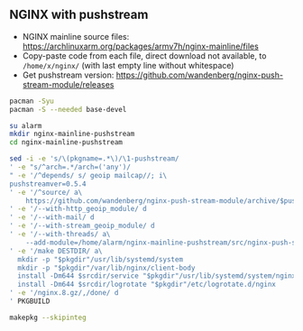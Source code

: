 NGINX with pushstream
---
- NGINX mainline source files: https://archlinuxarm.org/packages/armv7h/nginx-mainline/files
- Copy-paste code from each file, direct download not available, to `/home/x/nginx/` (with last empty line without whitespace)
- Get pushstream version: https://github.com/wandenberg/nginx-push-stream-module/releases
```sh
pacman -Syu
pacman -S --needed base-devel

su alarm
mkdir nginx-mainline-pushstream
cd nginx-mainline-pushstream

sed -i -e 's/\(pkgname=.*\)/\1-pushstream/
' -e "s/^arch=.*/arch=('any')/
" -e '/^depends/ s/ geoip mailcap//; i\
pushstreamver=0.5.4
' -e '/^source/ a\
    https://github.com/wandenberg/nginx-push-stream-module/archive/$pushstreamver.tar.gz
' -e '/--with-http_geoip_module/ d
' -e '/--with-mail/ d
' -e '/--with-stream_geoip_module/ d
' -e '/--with-threads/ a\
    --add-module=/home/alarm/nginx-mainline-pushstream/src/nginx-push-stream-module-$pushstreamver
' -e '/make DESTDIR/ a\
  mkdir -p "$pkgdir"/usr/lib/systemd/system
  mkdir -p "$pkgdir"/var/lib/nginx/client-body
  install -Dm644 $srcdir/service "$pkgdir"/usr/lib/systemd/system/nginx.service
  install -Dm644 $srcdir/logrotate "$pkgdir"/etc/logrotate.d/nginx
' -e '/nginx.8.gz/,/done/ d
' PKGBUILD

makepkg --skipinteg
```

